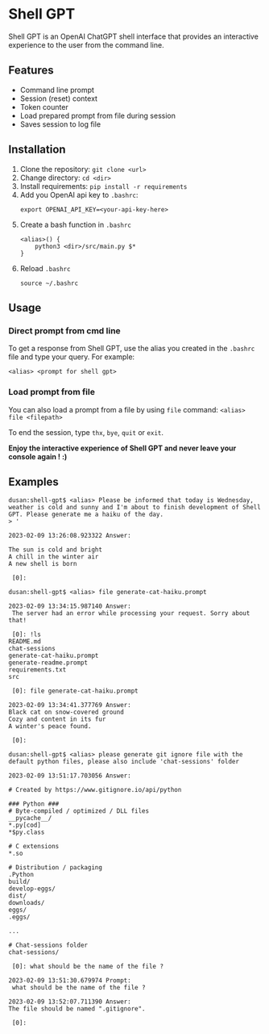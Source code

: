 # Shell GPT

Shell GPT is an OpenAI ChatGPT shell interface that provides an interactive experience to the user from the command line.

## Features

* Command line prompt
* Session (reset) context
* Token counter
* Load prepared prompt from file during session
* Saves session to log file

## Installation

1. Clone the repository: `git clone <url>`
2. Change directory: `cd <dir>`
3. Install requirements: `pip install -r requirements`
4. Add you OpenAI api key to `.bashrc`:
    ```
    export OPENAI_API_KEY=<your-api-key-here>
    ```
5. Create a bash function in `.bashrc`
    ```
    <alias>() {
        python3 <dir>/src/main.py $*
    }
    ```
6. Reload `.bashrc`
    ```
    source ~/.bashrc
    ```

## Usage

### Direct prompt from cmd line

To get a response from Shell GPT, use the alias you created in the `.bashrc` file and type your query. For example:

`<alias> <prompt for shell gpt>`


### Load prompt from file

You can also load a prompt from a file by using `file` command:
`<alias> file <filepath>`

To end the session, type `thx`, `bye`, `quit` or `exit`. 

**Enjoy the interactive experience of Shell GPT and never leave your console again ! :)**


## Examples

```
dusan:shell-gpt$ <alias> Please be informed that today is Wednesday, weather is cold and sunny and I'm about to finish development of Shell GPT. Please generate me a haiku of the day.
> '

2023-02-09 13:26:08.923322 Answer:

The sun is cold and bright
A chill in the winter air
A new shell is born

 [0]:
```

```
dusan:shell-gpt$ <alias> file generate-cat-haiku.prompt
 
2023-02-09 13:34:15.987140 Answer:
 The server had an error while processing your request. Sorry about that!

 [0]: !ls
README.md
chat-sessions
generate-cat-haiku.prompt
generate-readme.prompt
requirements.txt
src

 [0]: file generate-cat-haiku.prompt

2023-02-09 13:34:41.377769 Answer:
Black cat on snow-covered ground
Cozy and content in its fur
A winter's peace found.

 [0]:
```

```
dusan:shell-gpt$ <alias> please generate git ignore file with the default python files, please also include 'chat-sessions' folder
 
2023-02-09 13:51:17.703056 Answer:

# Created by https://www.gitignore.io/api/python

### Python ###
# Byte-compiled / optimized / DLL files
__pycache__/
*.py[cod]
*$py.class

# C extensions
*.so

# Distribution / packaging
.Python
build/
develop-eggs/
dist/
downloads/
eggs/
.eggs/

...

# Chat-sessions folder
chat-sessions/

 [0]: what should be the name of the file ?

2023-02-09 13:51:30.679974 Prompt:
 what should be the name of the file ?

2023-02-09 13:52:07.711390 Answer:
The file should be named ".gitignore".

 [0]:
```
